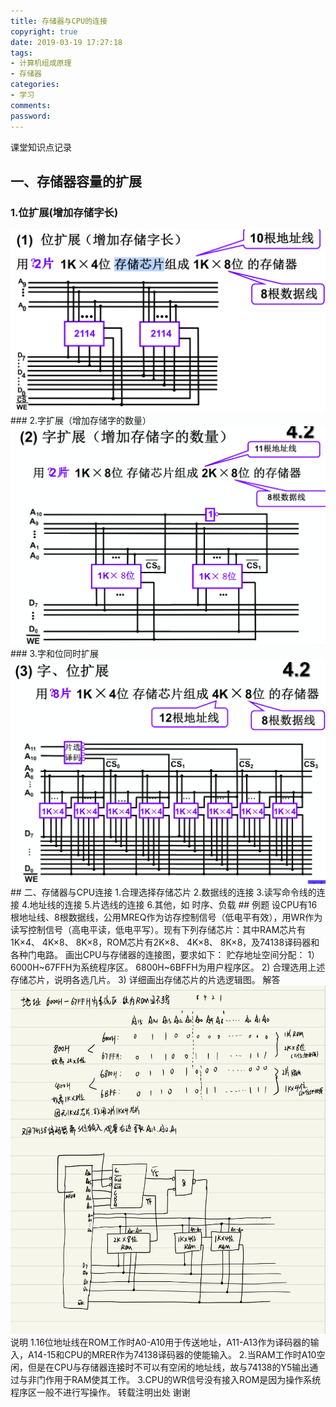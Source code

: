 ```yaml
---
title: 存储器与CPU的连接
copyright: true
date: 2019-03-19 17:27:18
tags: 
- 计算机组成原理
- 存储器
categories: 
- 学习
comments: 
password: 
---
```

课堂知识点记录
## 一、存储器容量的扩展
### 1.位扩展(增加存储字长)
<img src="https://raw.githubusercontent.com/sxz799/blog_tuchuang/master/img/20190319173054.png" width="600px" />
### 2.字扩展（增加存储字的数量）
<img src="https://raw.githubusercontent.com/sxz799/blog_tuchuang/master/img/20190319173301.png" width="600px" />
### 3.字和位同时扩展
<img src="https://raw.githubusercontent.com/sxz799/blog_tuchuang/master/img/20190319173429.png" width="600px" />
## 二、存储器与CPU连接
	1.合理选择存储芯片
	2.数据线的连接
	3.读写命令线的连接
	4.地址线的连接
	5.片选线的连接
	6.其他，如 时序、负载
## 例题
设CPU有16根地址线、8根数据线，公用MREQ作为访存控制信号（低电平有效），用WR作为读写控制信号（高电平读，低电平写）。现有下列存储芯片：其中RAM芯片有1K×4、 4K×8、 8K×8，ROM芯片有2K×8、 4K×8、 8K×8，及74138译码器和各种门电路。
画出CPU与存储器的连接图，要求如下：
贮存地址空间分配：
1）	6000H~67FFH为系统程序区。
	6800H~6BFFH为用户程序区。
2) 合理选用上述存储芯片，说明各选几片。
3) 详细画出存储芯片的片选逻辑图。
解答
<img src="https://raw.githubusercontent.com/sxz799/blog_tuchuang/master/img/IMG_0260FF5CA11A-1.jpeg" width="600px" />
说明
1.16位地址线在ROM工作时A0-A10用于传送地址，A11-A13作为译码器的输入，A14-15和CPU的MRER作为74138译码器的使能输入。
2.当RAM工作时A10空闲，但是在CPU与存储器连接时不可以有空闲的地址线，故与74138的Y5输出通过与非门作用于RAM使其工作。
3.CPU的WR信号没有接入ROM是因为操作系统程序区一般不进行写操作。
转载注明出处 谢谢